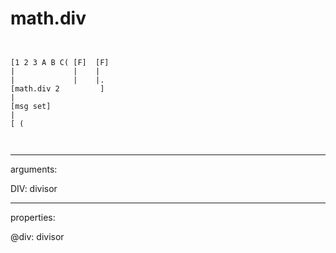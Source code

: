 # math.div

```


[1 2 3 A B C( [F]  [F]
|             |    |
|             |    |.
[math.div 2         ]
|
[msg set]
|
[ (

            
```
---
arguments:

DIV: divisor<br>

---
properties:

@div: divisor<br>


